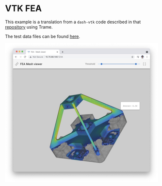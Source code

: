 # VTK FEA

This example is a translation from a `dash-vtk` code described in that [repository](https://github.com/shkiefer/dash_vtk_unstructured) using Trame.

The test data files can be found [here](https://github.com/shkiefer/dash_vtk_unstructured/tree/main/data).

![Gallery](./vtk-fea.jpg)
